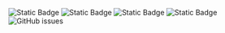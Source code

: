 ![Static Badge](https://img.shields.io/badge/blacklists-61-000000) ![Static Badge](https://img.shields.io/badge/blacklisted-2956957-cc0000) ![Static Badge](https://img.shields.io/badge/whitelisted-2254-00CC00) ![Static Badge](https://img.shields.io/badge/streaming_blacklist-28107-000000) ![GitHub issues](https://img.shields.io/github/issues/fabriziosalmi/blacklists)
